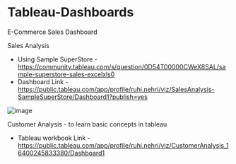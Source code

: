 # Tableau-Dashboards

E-Commerce Sales Dashboard

Sales Analysis 
- Using Sample SuperStore - https://community.tableau.com/s/question/0D54T00000CWeX8SAL/sample-superstore-sales-excelxls0
- Dashboard Link - https://public.tableau.com/app/profile/ruhi.nehri/viz/SalesAnalysis-SampleSuperStore/Dashboard1?publish=yes

![image](https://github.com/RuhiNehri/Tableau-Dashboards/assets/97027178/276b9f48-b7c2-4010-9f05-9ee2457f09a7)

  

Customer Analysis - to learn basic concepts in tableau 
- Tableau workbook Link - https://public.tableau.com/app/profile/ruhi.nehri/viz/CustomerAnalysis_16400245833380/Dashboard1

